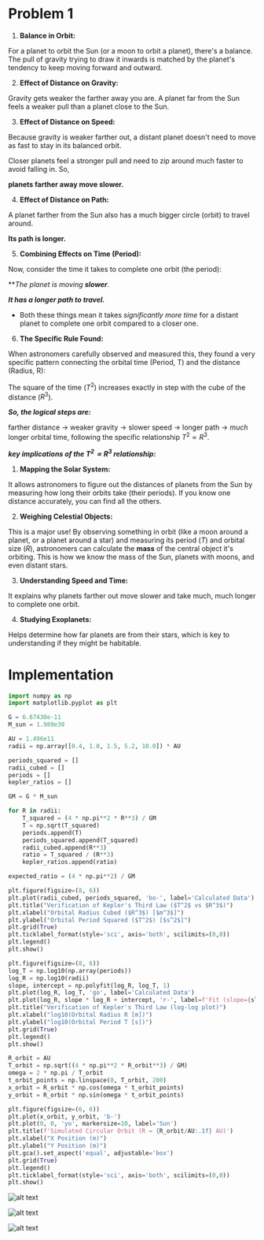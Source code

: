 # Problem 1

1. **Balance in Orbit:**

 For a planet to orbit the Sun (or a moon to orbit a planet), there's a balance. The pull of gravity trying to draw it inwards is matched by the planet's tendency to keep moving forward and outward.

2. **Effect of Distance on Gravity:**

 Gravity gets weaker the farther away you are. A planet far from the Sun feels a weaker pull than a planet close to the Sun.

3. **Effect of Distance on Speed:**

 Because gravity is weaker farther out, a distant planet doesn't need to move as fast to stay in its balanced orbit.

Closer planets feel a stronger pull and need to zip around much faster to avoid falling in. So,

**planets farther away move slower.**

4. **Effect of Distance on Path:** 

A planet farther from the Sun also has a much bigger circle (orbit) to travel around.

 **Its path is longer.**

5. **Combining Effects on Time (Period):**

Now, consider the time it takes to complete one orbit (the period):

***The planet is moving **slower***.

***It has a longer path to travel.***

* Both these things mean it takes *significantly more time* for a distant planet to complete one orbit compared to a closer one.


6. **The Specific Rule Found:**

When astronomers carefully observed and measured this, they found a very specific pattern connecting the orbital time (Period, T) and the distance (Radius, R):

The square of the time ($T^2$) increases exactly in step with the cube of the distance ($R^3$).

***So, the logical steps are:***

 farther distance -> weaker gravity -> slower speed -> longer path -> *much* longer orbital time, following the specific relationship $T^2 \propto R^3$.


***key implications of the $T^2 \propto R^3$ relationship:***

1.  **Mapping the Solar System:** 

It allows astronomers to figure out the distances of planets from the Sun by measuring how long their orbits take (their periods).
If you know one distance accurately, you can find all the others.

2.  **Weighing Celestial Objects:**

 This is a major use! By observing something in orbit (like a moon around a planet, or a planet around a star) and measuring its period ($T$) and orbital size ($R$), astronomers can calculate the **mass** of the central object it's orbiting. This is how we know the mass of the Sun, planets with moons, and even distant stars.

3.  **Understanding Speed and Time:** 

It explains why planets farther out move slower and take much, much longer to complete one orbit.

4.  **Studying Exoplanets:**

Helps determine how far planets are from their stars, which is key to understanding if they might be habitable.

# Implementation

```python
import numpy as np
import matplotlib.pyplot as plt

G = 6.67430e-11
M_sun = 1.989e30

AU = 1.496e11
radii = np.array([0.4, 1.0, 1.5, 5.2, 10.0]) * AU

periods_squared = []
radii_cubed = []
periods = []
kepler_ratios = []

GM = G * M_sun

for R in radii:
    T_squared = (4 * np.pi**2 * R**3) / GM
    T = np.sqrt(T_squared)
    periods.append(T)
    periods_squared.append(T_squared)
    radii_cubed.append(R**3)
    ratio = T_squared / (R**3)
    kepler_ratios.append(ratio)

expected_ratio = (4 * np.pi**2) / GM

plt.figure(figsize=(8, 6))
plt.plot(radii_cubed, periods_squared, 'bo-', label='Calculated Data')
plt.title("Verification of Kepler's Third Law ($T^2$ vs $R^3$)")
plt.xlabel("Orbital Radius Cubed ($R^3$) [$m^3$]")
plt.ylabel("Orbital Period Squared ($T^2$) [$s^2$]")
plt.grid(True)
plt.ticklabel_format(style='sci', axis='both', scilimits=(0,0))
plt.legend()
plt.show()

plt.figure(figsize=(8, 6))
log_T = np.log10(np.array(periods))
log_R = np.log10(radii)
slope, intercept = np.polyfit(log_R, log_T, 1)
plt.plot(log_R, log_T, 'go', label='Calculated Data')
plt.plot(log_R, slope * log_R + intercept, 'r-', label=f'Fit (slope={slope:.3f})')
plt.title("Verification of Kepler's Third Law (log-log plot)")
plt.xlabel("log10(Orbital Radius R [m])")
plt.ylabel("log10(Orbital Period T [s])")
plt.grid(True)
plt.legend()
plt.show()

R_orbit = AU
T_orbit = np.sqrt((4 * np.pi**2 * R_orbit**3) / GM)
omega = 2 * np.pi / T_orbit
t_orbit_points = np.linspace(0, T_orbit, 200)
x_orbit = R_orbit * np.cos(omega * t_orbit_points)
y_orbit = R_orbit * np.sin(omega * t_orbit_points)

plt.figure(figsize=(6, 6))
plt.plot(x_orbit, y_orbit, 'b-')
plt.plot(0, 0, 'yo', markersize=10, label='Sun')
plt.title(f'Simulated Circular Orbit (R = {R_orbit/AU:.1f} AU)')
plt.xlabel("X Position (m)")
plt.ylabel("Y Position (m)")
plt.gca().set_aspect('equal', adjustable='box')
plt.grid(True)
plt.legend()
plt.ticklabel_format(style='sci', axis='both', scilimits=(0,0))
plt.show()
```

![alt text](image.png)

![alt text](image-1.png)

![alt text](image-2.png)








